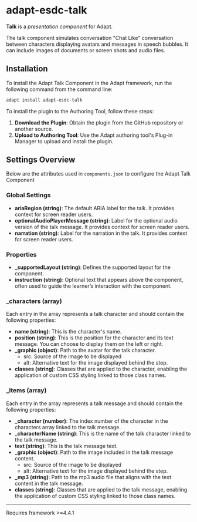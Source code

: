 # adapt-esdc-talk
 **Talk** is a *presentation component* for Adapt.

The talk component  simulates conversation "Chat Like" conversation between characters displaying avatars  and messages in speech bubbles.  It can include images of documents or screen shots and audio files. 

## Installation

To install the Adapt Talk Component in the Adapt framework, run the following command from the command line:

```sh
adapt install adapt-esdc-talk
```

To install the plugin to the Authoring Tool, follow these steps:

1. **Download the Plugin**: Obtain the plugin from the GitHub repository or another source.
2. **Upload to Authoring Tool**: Use the Adapt authoring tool\'s Plug-in Manager to upload and install the plugin.
 
## Settings Overview
Below are the attributes used in `components.json` to configure the Adapt Talk Component

### Global Settings

- **ariaRegion (string)**: The default ARIA label for the talk. It provides context for screen reader users.
- **optionalAudioPlayerMessage (string)**: Label for the optional audio version of the talk message. It provides context for screen reader users.
- **narration (string)**: Label for the narration in the talk. It provides context for screen reader users.

### Properties

- **_supportedLayout (string)**: Defines the supported layout for the component.
- **instruction (string)**: Optional text that appears above the component, often used to guide the learner’s interaction with the component.
  
### _characters (array)

Each entry in the array represents a talk character and should contain the following properties:

- **name (string)**: This is the character's name.
- **position (string)**: This is the position for the character and its text message. You can choose to display them on the left or right.
- **_graphic (object)**: Path to the avatar for the talk character.
  - src: Source of the image to be displayed
  - alt: Alternative text for the image displayed behind the step.
- **classes (string)**: Classes that are applied to the character, enabling the application of custom CSS styling linked to those class names.

### _items (array)

Each entry in the array represents a talk message and should contain the following properties:

- **_character (number)**: The index number of the character in the characters array linked to the talk message.
- **_characterName (string)**: This is the name of the talk character linked to the talk message.
- **text (string)**: This is the talk message text.
- **_graphic (object)**: Path to the image included in the talk message content.
  - src: Source of the image to be displayed
  - alt: Alternative text for the image displayed behind the step.
- **_mp3 (string)**: Path to the mp3 audio file that aligns with the text content in the talk message.
- **classes (string)**: Classes that are applied to the talk message, enabling the application of custom CSS styling linked to those class names.

----------------------------
Requires framework >=4.4.1
